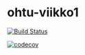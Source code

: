 # ohtu-viikko1

[![Build Status](https://travis-ci.org/KaroliinaM/ohtu-viikko1.svg?branch=master)](https://travis-ci.org/KaroliinaM/ohtu-viikko1)

[![codecov](https://codecov.io/gh/KaroliinaM/ohtu-viikko1/branch/master/graph/badge.svg)](https://codecov.io/gh/KaroliinaM/ohtu-viikko1)
